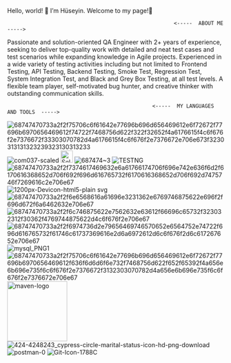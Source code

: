 Hello, world! 👋 I’m Hüseyin. Welcome to my page!🎉
 
 
                                                          <-----  ABOUT ME  ----->
Passionate and solution-oriented QA Engineer with 2+ years of experience, seeking to deliver top-quality work with detailed and neat test cases and test 
scenarios while expanding knowledge in Agile projects. 
Experienced in a wide variety of testing activities including but not limited to Frontend Testing, API Testing, Backend Testing, Smoke Test, Regression Test, System Integration Test, and Black and Grey Box Testing,
at all test levels. A flexible team player, self-motivated bug hunter, and creative thinker with outstanding communication skills.

                                                   <-----  MY LANGUAGES AND TOOLS  ----->

 ![68747470733a2f2f75706c6f61642e77696b696d656469612e6f72672f77696b6970656469612f74722f7468756d622f322f32652f4a6176615f4c6f676f2e7376672f33303070782d4a6176615f4c6f676f2e7376672e706e673f3230313131323239323130313233](https://user-images.githubusercontent.com/115991372/229299482-39849ca0-06d9-4ebf-b04c-e12b6011744b.png)
 ![com037-scaled](https://user-images.githubusercontent.com/115991372/229300389-2bbc6a61-235f-403f-bd13-7099a75e62af.jpg)
 <img width="28" alt="Selenium_Logo-1" src="https://user-images.githubusercontent.com/115991372/229301139-92c8f66f-a718-4e75-a887-54fbc47a8c13.png">
![687474~3](https://user-images.githubusercontent.com/115991372/229301211-708b909a-4f1e-44dd-8a59-907059a1497c.PNG)
![TESTNG](https://user-images.githubusercontent.com/115991372/229301275-b8f33a83-fe5e-4b48-b83e-aa0ed55f4f00.png)
![68747470733a2f2f7374617469632e6a61766174706f696e742e636f6d2f6170616368652d706f692f696d616765732f6170616368652d706f692d7475746f7269616c2e706e67](https://user-images.githubusercontent.com/115991372/229301485-2973fe36-8ad2-4a73-880f-2589a989f613.png)
![1200px-Devicon-html5-plain svg](https://user-images.githubusercontent.com/115991372/229301506-4bed9b9f-bb56-4ff1-b830-963973849a1a.png)
![68747470733a2f2f6e6568616a61696e3231362e6769746875622e696f2f696d672f6a6462632e706e67](https://user-images.githubusercontent.com/115991372/229301526-af16efbc-97ab-4a28-bb7e-a0c837163296.png)
![68747470733a2f2f6c746875622e7562632e63612f66696c65732f323032312f30362f4769744875622d4c6f676f2e706e67](https://user-images.githubusercontent.com/115991372/229301538-0cd436eb-05d2-41cc-b56b-d92c2c2debf5.png)
![68747470733a2f2f6974736d2e79656469746570652e6564752e74722f696d616765732f61746c61737369616e2d6a6972612d6c6f676f2d6c617267652e706e67](https://user-images.githubusercontent.com/115991372/229301562-0d8f16ad-47ce-45ee-9df7-2d8051814f79.png)
 ![mysql_PNG1](https://user-images.githubusercontent.com/115991372/229301609-21d3f508-d78c-4b62-a5e2-40c2355dc434.png)
![68747470733a2f2f75706c6f61642e77696b696d656469612e6f72672f77696b6970656469612f636f6d6d6f6e732f7468756d622f652f65392f4a656e6b696e735f6c6f676f2e7376672f3132303070782d4a656e6b696e735f6c6f676f2e7376672e706e67](https://user-images.githubusercontent.com/115991372/229301739-60eaed7e-ce1b-460f-87d5-d0ccbc88b283.png)
<img width="139" alt="maven-logo" src="https://user-images.githubusercontent.com/115991372/229301989-2978cb2d-0680-4224-8d36-8d4a83da718b.png">
![424-4248243_cypress-circle-marital-status-icon-hd-png-download](https://user-images.githubusercontent.com/115991372/229302043-5e848f11-24aa-4128-9ac5-f9ccb6ffe4fd.png)
![postman-0](https://user-images.githubusercontent.com/115991372/229302191-81ebf494-38a8-4318-abcf-22333e262a47.jpg)
![Git-Icon-1788C](https://user-images.githubusercontent.com/115991372/229302265-d1daf8e8-5755-4dec-a62c-5337ae8f36b0.png)


